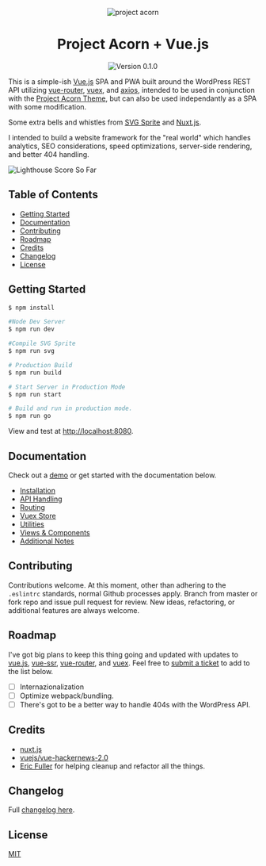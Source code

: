 <p align="center">
	<img src="https://user-images.githubusercontent.com/5230729/33617107-17ebf23c-d99c-11e7-8aa6-ec559bd23027.png" alt="project acorn" title="project acorn" />
</p>
<h1 align="center">Project Acorn + Vue.js</h1>
<p align="center">
	<img src="https://img.shields.io/badge/version-0.1.0-green.svg" alt="Version 0.1.0" />
</p>

This is a simple-ish [Vue.js](https://vuejs.org/) SPA and PWA built around the WordPress REST API utilizing [vue-router](https://router.vuejs.org/en/), [vuex](https://vuex.vuejs.org/en/intro.html), and [axios](https://github.com/axios/axios), intended to be used in conjunction with the [Project Acorn Theme](https://github.com/jomurgel/project-acorn), but can also be used independantly as a SPA with some modification.

Some extra bells and whistles from [SVG Sprite](https://github.com/jkphl/svg-sprite) and [Nuxt.js](https://nuxtjs.org/).

I intended to build a website framework for the "real world" which handles analytics, SEO considerations, speed optimizations, server-side rendering, and better 404 handling.

![Lighthouse Score So Far](https://user-images.githubusercontent.com/5230729/36620553-da7efd3c-18b0-11e8-9602-b19d485bccab.jpg)

## Table of Contents
  * [Getting Started](#getting-started)
  * [Documentation](#documentation)
  * [Contributing](#contributing)
  * [Roadmap](#roadmap)
  * [Credits](#credits)
  * [Changelog](#changelog)
  * [License](#license)

## Getting Started
``` bash
$ npm install
```

``` bash
#Node Dev Server
$ npm run dev

#Compile SVG Sprite
$ npm run svg

# Production Build
$ npm run build

# Start Server in Production Mode
$ npm run start

# Build and run in production mode.
$ npm run go
```

View and test at [http://localhost:8080](http://localhost:8080).

## Documentation
Check out a [demo](https://node.jomurgel.com/) or get started with the documentation below.

  * [Installation](https://github.com/jomurgel/project-acorn-ssr/blob/master/docs/installation.md)
  * [API Handling](https://github.com/jomurgel/project-acorn-ssr/blob/master/docs/api.md)
  * [Routing](https://github.com/jomurgel/project-acorn-ssr/blob/master/docs/router.md)
  * [Vuex Store](https://github.com/jomurgel/project-acorn-ssr/blob/master/docs/store.md)
  * [Utilities](https://github.com/jomurgel/project-acorn-ssr/blob/master/docs/utilities.md)
  * [Views & Components](https://github.com/jomurgel/project-acorn-ssr/blob/master/docs/views.md)
  * [Additional Notes](https://github.com/jomurgel/project-acorn-ssr/blob/master/docs/additional.md)

## Contributing
Contributions welcome. At this moment, other than adhering to the `.eslintrc` standards, normal Github processes apply. Branch from master or fork repo and issue pull request for review. New ideas, refactoring, or additional features are always welcome.

## Roadmap
I've got big plans to keep this thing going and updated with updates to [vue.js](https://vuejs.org/v2/guide/), [vue-ssr](https://ssr.vuejs.org/en/), [vue-router](https://router.vuejs.org/en/), and [vuex](https://vuex.vuejs.org/en/intro.html). Feel free to [submit a ticket](https://github.com/jomurgel/project-acorn-ssr/issues) to add to the list below.

- [ ] Internazionalization
- [ ] Optimize webpack/bundling.
- [ ] There's got to be a better way to handle 404s with the WordPress API.

## Credits
- [nuxt.js](https://nuxtjs.org/)
- [vuejs/vue-hackernews-2.0](https://github.com/vuejs/vue-hackernews-2.0)
- [Eric Fuller](https://github.com/efuller) for helping cleanup and refactor all the things.

## Changelog
Full [changelog here](https://github.com/jomurgel/project-acorn-ssr/blob/master/CHANGELOG.md).

## License
[MIT](https://opensource.org/licenses/MIT)
